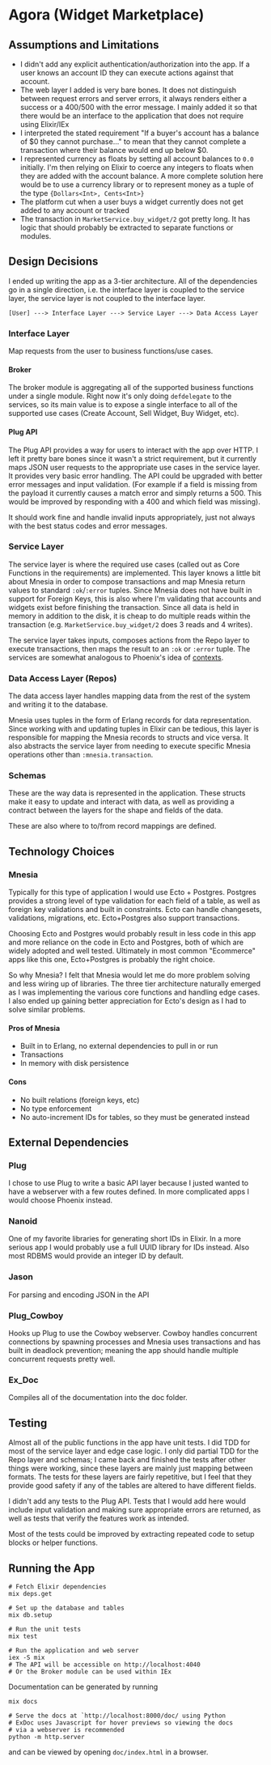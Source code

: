 # Agora (Widget Marketplace)
## Assumptions and Limitations
  - I didn't add any explicit authentication/authorization into the app. If a user knows an account ID they can execute actions against that account.
  - The web layer I added is very bare bones. It does not distinguish between request errors and server errors, it always renders either a success or a 400/500 with the error message. I mainly added it so that there would be an interface to the application that does not require using Elixir/IEx
  - I interpreted the stated requirement "If a buyer's account has a balance of $0 they cannot purchase..." to mean that they cannot complete a transaction where their balance would end up below $0.
  - I represented currency as floats by setting all account balances to `0.0` initially. I'm then relying on Elixir to coerce any integers to floats when they are added with the account balance. A more complete solution here would be to use a currency library or to represent money as a tuple of the type `{Dollars<Int>, Cents<Int>}`
  - The platform cut when a user buys a widget currently does not get added to any account or tracked
  - The transaction in `MarketService.buy_widget/2` got pretty long. It has logic that should probably be extracted to separate functions or modules.

## Design Decisions
I ended up writing the app as a 3-tier architecture. All of the dependencies go in a single direction, i.e. the interface layer is coupled to the service layer, the service layer is not coupled to the interface layer.
```
[User] ---> Interface Layer ---> Service Layer ---> Data Access Layer
```
### Interface Layer
Map requests from the user to business functions/use cases.
#### Broker
The broker module is aggregating all of the supported business functions under a single module. Right now it's only doing `defdelegate` to the services, so its main value is to expose a single interface to all of the supported use cases (Create Account, Sell Widget, Buy Widget, etc). 
#### Plug API
The Plug API provides a way for users to interact with the app over HTTP. I left it pretty bare bones since it wasn't a strict requirement, but it currently maps JSON user requests to the appropriate use cases in the service layer. It provides very basic error handling. The API could be upgraded with better error messages and input validation. (For example if a field is missing from the payload it currently causes a match error and simply returns a 500. This would be improved by responding with a 400 and which field was missing).

It should work fine and handle invalid inputs appropriately, just not always with the best status codes and error messages.

### Service Layer
The service layer is where the required use cases (called out as Core Functions in the requirements) are implemented. This layer knows a little bit about Mnesia in order to compose transactions and map Mnesia return values to standard `:ok`/`:error` tuples. Since Mnesia does not have built in support for Foreign Keys, this is also where I'm validating that accounts and widgets exist before finishing the transaction. Since all data is held in memory in addition to the disk, it is cheap to do multiple reads within the transaction (e.g. `MarketService.buy_widget/2` does 3 reads and 4 writes).

The service layer takes inputs, composes actions from the Repo layer to execute transactions, then maps the result to an `:ok` or `:error` tuple. The services are somewhat analogous to Phoenix's idea of [contexts](https://hexdocs.pm/phoenix/contexts.html).


### Data Access Layer (Repos)
The data access layer handles mapping data from the rest of the system and writing it to the database.

Mnesia uses tuples in the form of Erlang records for data representation. Since working with and updating tuples in Elixir can be tedious, this layer is responsible for mapping the Mnesia records to structs and vice versa. It also abstracts the service layer from needing to execute specific Mnesia operations other than `:mnesia.transaction`.

### Schemas
These are the way data is represented in the application. These structs make it easy to update and interact with data, as well as providing a contract between the layers for the shape and fields of the data.

These are also where to to/from record mappings are defined.

## Technology Choices

### Mnesia
  Typically for this type of application I would use Ecto + Postgres. Postgres provides a strong level of type validation for each field of a table, as well as foreign key validations and built in constraints. Ecto can handle changesets, validations, migrations, etc. Ecto+Postgres also support transactions.

  Choosing Ecto and Postgres would probably result in less code in this app and more reliance on the code in Ecto and Postgres, both of which are widely adopted and well tested. Ultimately in most common "Ecommerce" apps like this one, Ecto+Postgres is probably the right choice.

  So why Mnesia? I felt that Mnesia would let me do more problem solving and less wiring up of libraries. The three tier architecture naturally emerged as I was implementing the various core functions and handling edge cases. I also ended up gaining better appreciation for Ecto's design as I had to solve similar problems.

#### Pros of Mnesia
  - Built in to Erlang, no external dependencies to pull in or run
  - Transactions
  - In memory with disk persistence
#### Cons
  - No built relations (foreign keys, etc)
  - No type enforcement
  - No auto-increment IDs for tables, so they must be generated instead

## External Dependencies
### Plug
  I chose to use Plug to write a basic API layer because I justed wanted to have a webserver with a few routes defined. In more complicated apps I would choose Phoenix instead.

### Nanoid
  One of my favorite libraries for generating short IDs in Elixir. In a more serious app I would probably use a full UUID library for IDs instead. Also most RDBMS would provide an integer ID by default.

### Jason
  For parsing and encoding JSON in the API

### Plug_Cowboy
  Hooks up Plug to use the Cowboy webserver. Cowboy handles concurrent connections by spawning processes and Mnesia uses transactions and has built in deadlock prevention; meaning the app should handle multiple concurrent requests pretty well.

### Ex_Doc
  Compiles all of the documentation into the doc folder.

## Testing
Almost all of the public functions in the app have unit tests. I did TDD for most of the service layer and edge case logic. I only did partial TDD for the Repo layer and schemas; I came back and finished the tests after other things were working, since these layers are mainly just mapping between formats. The tests for these layers are fairly repetitive, but I feel that they provide good safety if any of the tables are altered to have different fields.

I didn't add any tests to the Plug API. Tests that I would add here would include input validation and making sure appropriate errors are returned, as well as tests that verify the features work as intended.

Most of the tests could be improved by extracting repeated code to setup blocks or helper functions.


## Running the App

```
# Fetch Elixir dependencies
mix deps.get

# Set up the database and tables
mix db.setup

# Run the unit tests
mix test

# Run the application and web server
iex -S mix
# The API will be accessible on http://localhost:4040
# Or the Broker module can be used within IEx
```

Documentation can be generated by running
```
mix docs

# Serve the docs at `http://localhost:8000/doc/ using Python
# ExDoc uses Javascript for hover previews so viewing the docs
# via a webserver is recommended
python -m http.server
```
and can be viewed by opening `doc/index.html` in a browser.
